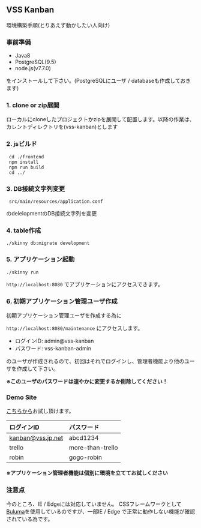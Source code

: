 ## VSS Kanban 

環境構築手順(とりあえず動かしたい人向け)

### 事前準備

- Java8 
- PostgreSQL(9.5) 
- node.js(v7.7.0)

をインストールして下さい。(PostgreSQLにユーザ / databaseも作成しておきます)

### 1. clone or zip展開
ローカルにcloneしたプロジェクトかzipを展開して配置します。以降の作業は、カレントディレクトリを(vss-kanban)とします

### 2. jsビルド

     cd ./frontend
     npm install
     npm run build
     cd ../

### 3. DB接続文字列変更

     src/main/resources/application.conf

のdelelopmentのDB接続文字列を変更

### 4. table作成

    ./skinny db:migrate development


### 5. アプリケーション起動

    ./skinny run

`http://localhost:8080` でアプリケーションにアクセスできます。


### 6. 初期アプリケーション管理ユーザ作成

初期アプリケーション管理ユーザを作成する為に

`http://localhost:8080/maintenance` にアクセスします。

- ログインID: admin@vss-kanban
- パスワード: vss-kanban-admin

のユーザが作成されるので、初回はそれでログインし、管理者機能より他のユーザを作成して下さい。

**※このユーザのパスワードは速やかに変更するか削除してください！**



### Demo Site

[こちらから](http://vss-kanban.vss.jp.net/ "こちらから")お試し頂けます。

| ログインID | パスワード |
|:----------|:----------|
|kanban@vss.jp.net|abcd1234|
|trello|more-than-trello|
|robin|gogo-robin|

**※アプリケーション管理者機能は個別に環境を立ててお試しください**


### 注意点

今のところ、IE / Edgeには対応していません。
CSSフレームワークとして[Buluma](http://bulma.io/ "Bulma")を使用しているのですが、一部IE / Edge で正常に動作しない機能が確認されている為です。
